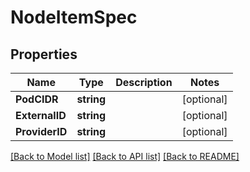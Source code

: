 # NodeItemSpec

## Properties
Name | Type | Description | Notes
------------ | ------------- | ------------- | -------------
**PodCIDR** | **string** |  | [optional] 
**ExternalID** | **string** |  | [optional] 
**ProviderID** | **string** |  | [optional] 

[[Back to Model list]](../README.md#documentation-for-models) [[Back to API list]](../README.md#documentation-for-api-endpoints) [[Back to README]](../README.md)


